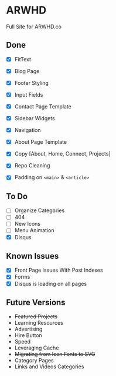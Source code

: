 ARWHD
=====

Full Site for ARWHD.co

Done
----
- [x] FitText
- [x] Blog Page
- [x] Footer Styling
- [x] Input Fields
- [x] Contact Page Template
- [x] Sidebar Widgets
- [x] Navigation
- [x] About Page Template
- [x] Copy [About, Home, Connect, Projects]
- [x] Repo Cleaning
- [x] Padding on `<main>` & `<article>`


To Do
----
- [ ] Organize Categories
- [ ] 404
- [ ] New Icons
- [ ] Menu Animation
- [x] Disqus

Known Issues
----
- [x] Front Page Issues With Post Indexes
- [x] Forms
- [x] Disqus is loading on all pages

Future Versions
----
- ~~Featured Projects~~
- Learning Resources
- Advertising
- Hire Button
- Speed
- Leveraging Cache
- ~~Migrating from Icon Fonts to SVG~~
- Category Pages
- Links and Videos Categories
